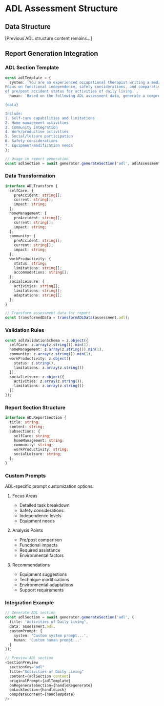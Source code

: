 # ADL Assessment Structure

## Data Structure
[Previous ADL structure content remains...]

## Report Generation Integration

### ADL Section Template
```typescript
const adlTemplate = {
  system: `You are an experienced occupational therapist writing a medical-legal report.
Focus on functional independence, safety considerations, and comparative analysis
of pre/post accident status for activities of daily living.`,
  human: `Based on the following ADL assessment data, generate a comprehensive analysis:

{data}

Include:
1. Self-care capabilities and limitations
2. Home management activities
3. Community integration
4. Work/productive activities
5. Social/leisure participation
6. Safety considerations
7. Equipment/modification needs`
};

// Usage in report generation
const adlSection = await generator.generateSection('adl', adlAssessmentData);
```

### Data Transformation
```typescript
interface ADLTransform {
  selfCare: {
    preAccident: string[];
    current: string[];
    impact: string;
  };
  homeManagement: {
    preAccident: string[];
    current: string[];
    impact: string;
  };
  community: {
    preAccident: string[];
    current: string[];
    impact: string;
  };
  workProductivity: {
    status: string;
    limitations: string[];
    accommodations: string[];
  };
  socialLeisure: {
    activities: string[];
    limitations: string[];
    adaptations: string[];
  };
}

// Transform assessment data for report
const transformedData = transformADLData(assessment.adl);
```

### Validation Rules
```typescript
const adlValidationSchema = z.object({
  selfCare: z.array(z.string()).min(1),
  homeManagement: z.array(z.string()).min(1),
  community: z.array(z.string()).min(1),
  workProductivity: z.object({
    status: z.string(),
    limitations: z.array(z.string())
  }),
  socialLeisure: z.object({
    activities: z.array(z.string()),
    limitations: z.array(z.string())
  })
});
```

### Report Section Structure
```typescript
interface ADLReportSection {
  title: string;
  content: string;
  subsections: {
    selfCare: string;
    homeManagement: string;
    community: string;
    workProductivity: string;
    socialLeisure: string;
  };
}
```

### Custom Prompts
ADL-specific prompt customization options:
1. Focus Areas
   - Detailed task breakdown
   - Safety considerations
   - Independence levels
   - Equipment needs

2. Analysis Points
   - Pre/post comparison
   - Functional impacts
   - Required assistance
   - Environmental factors

3. Recommendations
   - Equipment suggestions
   - Technique modifications
   - Environmental adaptations
   - Support requirements

### Integration Example
```typescript
// Generate ADL section
const adlSection = await generator.generateSection('adl', {
  title: 'Activities of Daily Living',
  data: assessment.adl,
  customPrompt: {
    system: 'Custom system prompt...',
    human: 'Custom human prompt...'
  }
});

// Preview ADL section
<SectionPreview
  sectionKey="adl"
  title="Activities of Daily Living"
  content={adlSection.content}
  originalPrompt={adlTemplate}
  onRegenerateSection={handleRegenerate}
  onLockSection={handleLock}
  onUpdateContent={handleUpdate}
/>
```
